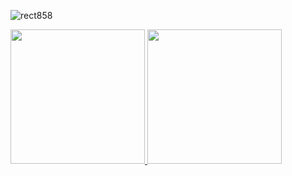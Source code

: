 ![rect858](https://user-images.githubusercontent.com/6682086/151296297-e08564aa-98de-48ee-be29-7ea4aa249bee.png)

<div>
  <a href="https://github.com/anderson-oliveira-git">
  <img height="215em" src="https://github-readme-stats.vercel.app/api/top-langs/?username=anderson-oliveira-git&layout=compact&langs_count=7&theme=dracula"/>
  <img height="215em" src="https://github-readme-stats.vercel.app/api?username=anderson-oliveira-git&show_icons=true&theme=dracula&include_all_commits=true&count_private=true"/>
</div>
